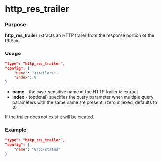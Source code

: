 # http_res_trailer

### Purpose

**http_res_trailer** extracts an HTTP trailer from the response portion of the RRPair.

### Usage

```json
"type": "http_res_trailer",
"config": {
    "name": "<trailer>",
    "index": 0
}
```

- **name** - the case-sensitive name of the HTTP trailer to extract
- **index** - (optional) specifies the query parameter when multiple query parameters with the same name are present. (zero indexed, defaults to 0)

If the trailer does not exist it will be created.

### Example

```json
"type": "http_res_trailer",
"config": {
    "name": "Grpc-status"
}
```
